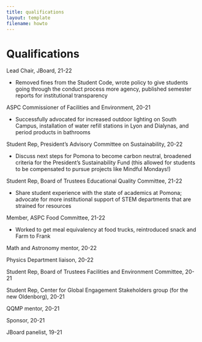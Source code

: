 ```yaml
---
title: qualifications
layout: template
filename: howto
--- 
```


# Qualifications

Lead Chair, JBoard, 21-22
+ Removed fines from the Student Code, wrote policy to give students going through the conduct process more agency, published semester reports for institutional transparency

ASPC Commissioner of Facilities and Environment, 20-21
+ Successfully advocated for increased outdoor lighting on South Campus, installation of water refill stations in Lyon and Dialynas, and period products in bathrooms

Student Rep, President’s Advisory Committee on Sustainability, 20-22
+ Discuss next steps for Pomona to become carbon neutral, broadened criteria for the President’s Sustainability Fund (this allowed for students to be compensated to pursue projects like Mindful Mondays!)

Student Rep, Board of Trustees Educational Quality Committee, 21-22
+ Share student experience with the state of academics at Pomona; advocate for more institutional support of STEM departments that are strained for resources

Member, ASPC Food Committee, 21-22
+ Worked to get meal equivalency at food trucks, reintroduced snack and Farm to Frank

Math and Astronomy mentor, 20-22

Physics Department liaison, 20-22

Student Rep, Board of Trustees Facilities and Environment Committee, 20-21

Student Rep, Center for Global Engagement Stakeholders group (for the new Oldenborg), 20-21

QQMP mentor, 20-21

Sponsor, 20-21

JBoard panelist, 19-21
